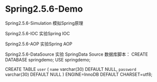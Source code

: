 # Spring2.5.6-Demo

Spring2.5.6-Simulation
模拟Spring原理

Spring2.5.6-IOC
实验Spring IOC

Spring2.5.6-AOP
实验Spring AOP

Spring2.5.6-DataSource
实验 SpringData Source
数据库脚本：
CREATE DATABASE springdemo;
USE springdemo;

CREATE TABLE `user` (
  `name` varchar(30) DEFAULT NULL,
  `password` varchar(30) DEFAULT NULL
) ENGINE=InnoDB DEFAULT CHARSET=utf8;